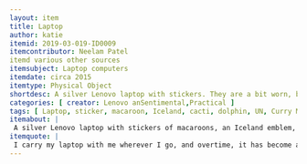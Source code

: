 ```yaml
---
layout: item
title: Laptop
author: katie
itemid: 2019-03-019-ID0009
itemcontributor: Neelam Patel
itemd various other sources
itemsubject: Laptop computers
itemdate: circa 2015
itemtype: Physical Object
shortdesc: A silver Lenovo laptop with stickers. They are a bit worn, but I have had gradually added them since freshman year.
categories: [ creator: Lenovo anSentimental,Practical ]
tags: [ Laptop, sticker, macaroon, Iceland, cacti, dolphin, UN, Curry Master ]
itemabout: |
 A silver Lenovo laptop with stickers of macaroons, an Iceland emblem, cacti, a dolphin, the UN logo, and a cartoon of an Indian man with the words “Curry Master”. They are a bit worn, but I have had gradually added them since freshman year. It is one of the most valuable objects I own, and because of this, is something is very important to me and will hopefully be in my life for a very long time!
itemquote: |
 I carry my laptop with me wherever I go, and overtime, it has become a symbol of who I am. I am really picky with what stickers I get, and the ones that I have chosen symbolize different parts of who I am through art and humor from my ethnicity and culture to my favorite things, aspirations, and my love of travel.
---
```

